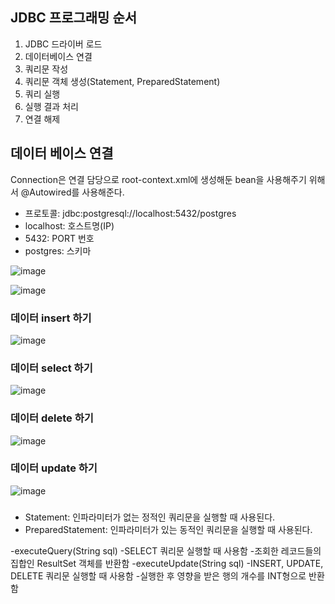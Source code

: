 ## JDBC 프로그래밍 순서      
1. JDBC 드라이버 로드
2. 데이터베이스 연결
3. 쿼리문 작성
4. 쿼리문 객체 생성(Statement, PreparedStatement)
5. 쿼리 실행 
6. 실행 결과 처리 
7. 연결 해제

## 데이터 베이스 연결             
Connection은 연결 담당으로 root-context.xml에 생성해둔 bean을 사용해주기 위해서 @Autowired를 사용해준다.
- 프로토콜: jdbc:postgresql://localhost:5432/postgres
- localhost: 호스트명(IP)
- 5432: PORT 번호
- postgres: 스키마

![image](https://user-images.githubusercontent.com/122864238/233319111-786d3814-60c6-4de3-bf1e-54b48a93c115.png)

![image](https://user-images.githubusercontent.com/122864238/233319054-1e2e1e10-9412-4e20-bf6a-cfb1983890b9.png)

### 데이터 insert 하기           
![image](https://user-images.githubusercontent.com/122864238/233337633-cdb746b5-27e1-468c-a66c-240971f0ba76.png)

### 데이터 select 하기         

![image](https://user-images.githubusercontent.com/122864238/233559699-9a4ccc45-da58-4a9f-ae71-ca3b9d64bc3f.png)

### 데이터 delete 하기
![image](https://user-images.githubusercontent.com/122864238/233561618-763be381-9822-4535-b2a3-952b688bb951.png)


### 데이터 update 하기
![image](https://user-images.githubusercontent.com/122864238/233562972-51d1780f-34c3-4c79-acaf-d05d10088ba1.png)

### 
- Statement: 인파라미터가 없는 정적인 쿼리문을 실행할 때 사용된다.
- PreparedStatement: 인파라미터가 있는 동적인 쿼리문을 실행할 때 사용된다.

-executeQuery(String sql)
            -SELECT 쿼리문 실행할 때 사용함
            -조회한 레코드들의 집합인 ResultSet 객체를 반환함
        -executeUpdate(String sql)
            -INSERT, UPDATE, DELETE 쿼리문 실행할 때 사용함 
            -실행한 후 영향을 받은 행의 개수를 INT형으로 반환함











